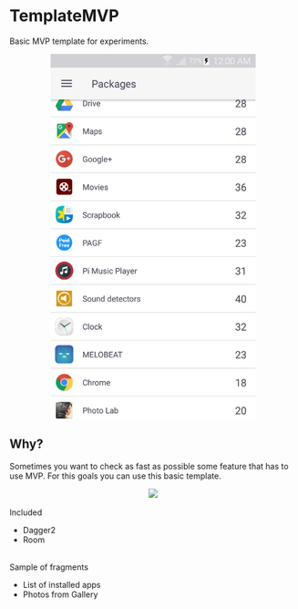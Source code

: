 # TemplateMVP
Basic MVP template for experiments.

<p align="center"><img src="https://raw.githubusercontent.com/dns21395/TemplateMVP/master/ReadmeFiles/1.png" width="360" /></p>

Why?
-----
Sometimes you want to check as fast as possible some feature that has to use MVP. For this goals you can use this basic template.

<p align="center"><img src="https://raw.githubusercontent.com/dns21395/TemplateMVP/master/ReadmeFiles/2.png" width="360" /></p>

Included <br />
*  Dagger2
*  Room <br /><br />

Sample of fragments
* List of installed apps
* Photos from Gallery


